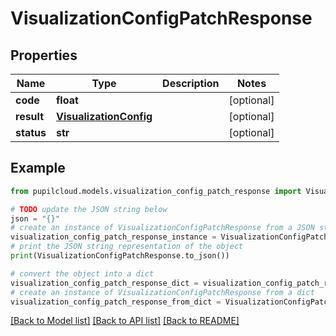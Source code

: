 # VisualizationConfigPatchResponse


## Properties

Name | Type | Description | Notes
------------ | ------------- | ------------- | -------------
**code** | **float** |  | [optional] 
**result** | [**VisualizationConfig**](VisualizationConfig.md) |  | [optional] 
**status** | **str** |  | [optional] 

## Example

```python
from pupilcloud.models.visualization_config_patch_response import VisualizationConfigPatchResponse

# TODO update the JSON string below
json = "{}"
# create an instance of VisualizationConfigPatchResponse from a JSON string
visualization_config_patch_response_instance = VisualizationConfigPatchResponse.from_json(json)
# print the JSON string representation of the object
print(VisualizationConfigPatchResponse.to_json())

# convert the object into a dict
visualization_config_patch_response_dict = visualization_config_patch_response_instance.to_dict()
# create an instance of VisualizationConfigPatchResponse from a dict
visualization_config_patch_response_from_dict = VisualizationConfigPatchResponse.from_dict(visualization_config_patch_response_dict)
```
[[Back to Model list]](../README.md#documentation-for-models) [[Back to API list]](../README.md#documentation-for-api-endpoints) [[Back to README]](../README.md)


